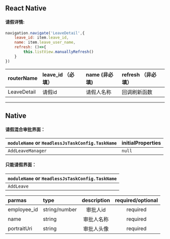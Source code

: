 ## React Native

#### 请假详情:

```jsx
navigation.navigate('LeaveDetail',{
    leave_id: item.leave_id,
    name: item.leave_user_name,
    refresh: ()=>{
        this.listView.manuallyRefresh()
    }
})
```

| routerName | leave\_id （必填） | name \(非必填\) | refresh （非必填） |
| :--- | :--- | :--- | :--- |
| LeaveDetail | 请假id | 请假人名称 | 回调刷新函数 |

---

## Native

#### 请假混合审批界面：

| `moduleName` or `HeadlessJsTaskConfig.TaskName` | initialProperties |
| :--- | :--- |
| `AddLeaveManager` | `null` |

#### 只能请假界面：

| `moduleName` or `HeadlessJsTaskConfig.TaskName` |
| :--- |
| `AddLeave` |

| parmas | type | description | required/optional |
| :--- | :--- | :---: | :---: |
| employee\_id | string/number | 审批人id | required |
| name | string | 审批人名称 | required |
| portraitUri | string | 审批人头像 | required |




